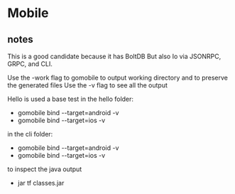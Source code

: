 # Mobile


##  notes

This is a good candidate because it has BoltDB
But also Io via JSONRPC, GRPC, and CLI. 


Use the -work flag to gomobile to output working directory and to preserve the generated files
Use the -v flag to see all the output 

Hello is used a base test
in the hello folder:
- gomobile bind --target=android -v
- gomobile bind --target=ios -v

in the cli folder:
- gomobile bind --target=android -v
- gomobile bind --target=ios -v

to  inspect the java output
- jar tf classes.jar
